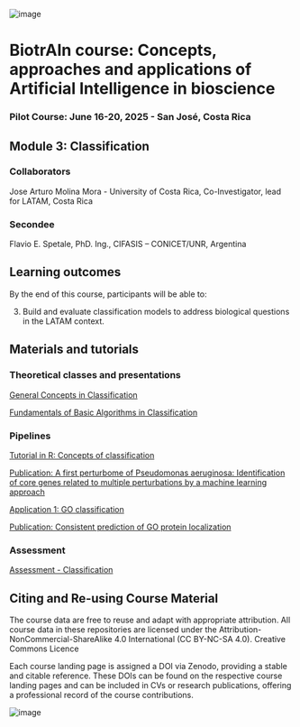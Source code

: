 ![image](https://github.com/user-attachments/assets/c8f408d4-3f11-4c67-a3b6-7c4442f410e3)

# BiotrAIn course: Concepts, approaches and applications of Artificial Intelligence in bioscience

### Pilot Course: June 16-20, 2025 - San José, Costa Rica

## Module 3: Classification

### Collaborators

Jose Arturo Molina Mora - University of Costa Rica, Co-Investigator, lead for LATAM, Costa Rica


### Secondee
Flavio E. Spetale, PhD. Ing., CIFASIS – CONICET/UNR, Argentina

## Learning outcomes
By the end of this course, participants will be able to: 

3. Build and evaluate classification models to address biological questions in the LATAM context.

## Materials and tutorials

### Theoretical classes and presentations
[General Concepts in Classification](https://drive.google.com/file/d/1ODy8Hq2wa0Vs2zEBiM95SlUUgXI6oNdj/view?usp=sharing)

[Fundamentals of Basic Algorithms in Classification](https://drive.google.com/file/d/1KIK-0VRibBvr6YY34KStMmU7taCUO30Y/view?usp=sharing)

### Pipelines
[Tutorial in R: Concepts of classification](https://colab.research.google.com/drive/1_jbMf1k8sOaavtGWsDnUYiVK89kPcrHe?usp=sharing)

[Publication: A first perturbome of Pseudomonas aeruginosa: Identification of core genes related to multiple perturbations by a machine learning approach](https://www.sciencedirect.com/science/article/pii/S0303264721000666?via%3Dihub)

[Application 1: GO classification](https://colab.research.google.com/drive/1t4UZeBoU9joe_Q70lRPX4WyPGf2zj8H_#scrollTo=JnPNlsMNrJks)

[Publication: Consistent prediction of GO protein localization](https://www.nature.com/articles/s41598-018-26041-z)

### Assessment
[Assessment - Classification](https://forms.gle/8Y4fvSJk7XnPErgS7)

## Citing and Re-using Course Material
The course data are free to reuse and adapt with appropriate attribution. All course data in these repositories are licensed under the Attribution-NonCommercial-ShareAlike 4.0 International (CC BY-NC-SA 4.0). Creative Commons Licence

Each course landing page is assigned a DOI via Zenodo, providing a stable and citable reference. These DOIs can be found on the respective course landing pages and can be included in CVs or research publications, offering a professional record of the course contributions.

![image](https://github.com/user-attachments/assets/33d0775f-902c-4a0c-8bbc-6a7c7947a132)
